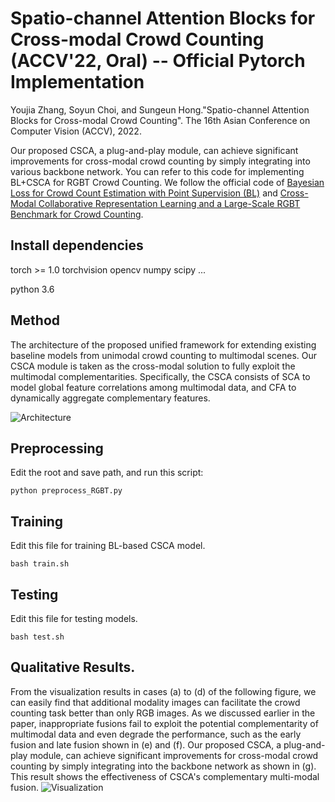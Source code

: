# Spatio-channel Attention Blocks for Cross-modal Crowd Counting (ACCV'22, Oral) -- Official Pytorch Implementation
Youjia Zhang, Soyun Choi, and Sungeun Hong."Spatio-channel Attention Blocks for Cross-modal Crowd Counting". The 16th Asian Conference on Computer Vision (ACCV), 2022.

Our proposed CSCA, a plug-and-play module, can achieve significant improvements for cross-modal crowd counting by simply integrating into various backbone network. You can refer to this code for implementing BL+CSCA for RGBT Crowd Counting. We follow the official code of [Bayesian Loss for Crowd Count Estimation with Point Supervision (BL)](https://github.com/ZhihengCV/Bayesian-Crowd-Counting) and [Cross-Modal Collaborative Representation Learning and a Large-Scale RGBT Benchmark for Crowd Counting](https://github.com/chen-judge/RGBTCrowdCounting).

## Install dependencies
torch >= 1.0
torchvision
opencv
numpy
scipy
...

python 3.6

## Method
The architecture of the proposed unified framework for extending existing baseline models from unimodal crowd counting to multimodal scenes. Our CSCA module is taken as the cross-modal solution to fully exploit the multimodal complementarities. Specifically, the CSCA consists of SCA to model global feature correlations among multimodal data, and CFA to dynamically aggregate complementary features.

![Architecture](https://github.com/zhangyj66/ACCV-2022-Spatio-channel-Attention-Blocks-for-Cross-modal-Crowd-Counting/blob/main/image/Architecture.jpg)

## Preprocessing

Edit the root and save path, and run this script:
```
python preprocess_RGBT.py
```


## Training
Edit this file for training BL-based CSCA model.
```
bash train.sh
```

## Testing
Edit this file for testing models.
```
bash test.sh
```

## Qualitative Results.
From the visualization results in cases (a) to (d) of the following figure, we can easily find that additional modality images can facilitate the crowd counting task better than only RGB images.  As we discussed earlier in the paper, inappropriate fusions fail to exploit the potential complementarity of multimodal data and even degrade the performance, such as the early fusion and late fusion shown in (e) and (f). Our proposed CSCA, a plug-and-play module, can achieve significant improvements for cross-modal crowd counting by simply integrating into the backbone network as shown in (g). This result shows the effectiveness of CSCA's complementary multi-modal fusion.
![Visualization](https://github.com/zhangyj66/ACCV-2022-Spatio-channel-Attention-Blocks-for-Cross-modal-Crowd-Counting/blob/main/image/Visualization.jpg)
